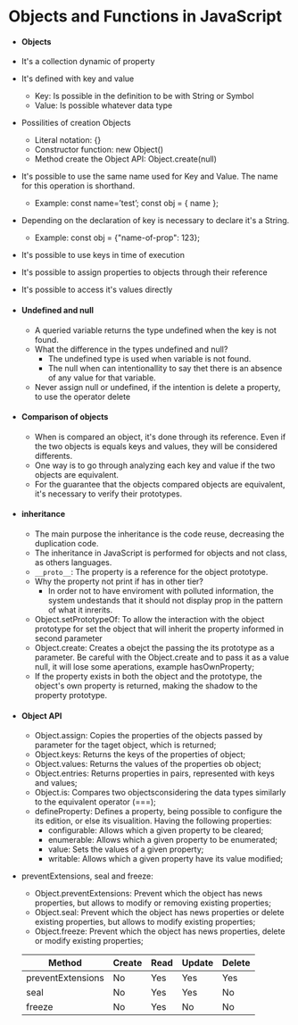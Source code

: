 # Objects and Functions in JavaScript

- #### Objects
 - It's a collection dynamic of property
 - It's defined with key and value
   - Key: Is possible in the definition to be with String or Symbol
   - Value: Is possible whatever data type
 - Possilities of creation Objects
   - Literal notation: {}
   - Constructor function: new Object()
   - Method create the Object API: Object.create(null)
 - It's possible to use the same name used for Key and Value. The name for this operation is shorthand.
   - Example:  const name=’test’; const obj = { name };
 - Depending on the declaration of key is necessary to declare it's a String.
   - Example: const obj = {"name-of-prop": 123};
 - It's possible to use keys in time of execution
 - It's possible to assign properties to objects through their reference
 - It's possible to access it's values directly
 - #### Undefined and null
   - A queried variable returns the type undefined when the key is not found.
   - What the difference in the types undefined and null?
     - The undefined type is used when variable is not found.
     - The null when can intentionallity to say thet there is an absence of any value for that variable.
   - Never assign null or undefined, if the intention is delete a property, to use the operator delete
 - #### Comparison of objects
   - When is compared an object, it's done through its reference. Even if the two objects is equals keys and values, they will be considered differents.
   - One way is to go through analyzing each key and value if the two objects are equivalent.
   - For the guarantee that the objects compared objects are equivalent, it's necessary to verify their prototypes.
 - #### inheritance
   - The main purpose the inheritance is the code reuse, decreasing the duplication code.
   - The inheritance in JavaScript is performed for objects and not class, as others languages.
   - `__proto__`: The property is a reference for the object prototype.
   - Why the property not print if has in other tier?
     - In order not to have enviroment with polluted information, the system undestands that it should not display prop in the pattern of what it inrerits.
   - Object.setPrototypeOf: To allow the interaction with the object prototype for set the object that will inherit the property informed in second parameter
   - Object.create: Creates a obejct the passing the its prototype as a parameter. Be careful with the Object.create and to pass it as a value null, it will lose some aperations, example hasOwnProperty;
   - If the property exists in both the object and the prototype, the object's own property is returned, making the shadow to the property prototype.
 - #### Object API
   - Object.assign: Copies the properties of the objects passed by parameter for the taget object, which is returned;
   - Object.keys: Returns the keys of the properties of object;
   - Object.values: Returns the values of the properties ob object;
   - Object.entries: Returns properties in pairs, represented with keys and values;
   - Object.is: Compares two objectsconsidering the data types similarly to the equivalent operator (===);
   - defineProperty: Defines a property, being possible to configure the its edition, or else its visualition. Having the following properties:
     - configurable: Allows which a given property to be cleared;
     - enumerable: Allows which a given property to be enumerated;
     - value: Sets the values of a given property;
     - writable: Allows which a given property have its value modified;
  - preventExtensions, seal and freeze:
     - Object.preventExtensions: Prevent which the object has news properties, but allows to modify or removing existing properties;
     - Object.seal: Prevent which the object has news properties or delete existing properties, but allows to modify existing properties;
     - Object.freeze: Prevent which the object has news properties, delete or modify existing properties;
 
 
     | Method | Create | Read | Update | Delete |
     | ------ | ------ | ------ | ------ | ------ |
     | preventExtensions | No | Yes | Yes | Yes |
     | seal | No | Yes | Yes | No |
     | freeze | No | Yes | No | No |

